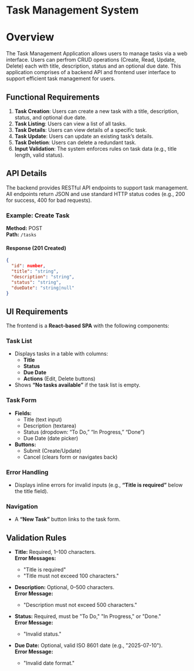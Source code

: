 # Task Management System

# Overview
The Task Management Application allows users to manage tasks via a web interface. Users can perfrom CRUD operations (Create, Read, Update, Delete) each with title, description, status and an optional due date. This application comprises of a backend API and frontend user interface to support efficient task management for users.

## Functional Requirements
1. **Task Creation**: Users can create a new task with a title, description, status, and optional due date.
2. **Task Listing**: Users can view a list of all tasks.
3. **Task Details**: Users can view details of a specific task.
4. **Task Update**: Users can update an existing task’s details.
5. **Task Deletion**: Users can delete a redundant task.
6. **Input Validation**: The system enforces rules on task data (e.g., title length, valid status).

## API Details
The backend provides RESTful API endpoints to support task management. All endpoints return JSON and use standard HTTP status codes (e.g., 200 for success, 400 for bad requests).

### Example: Create Task

**Method:** POST  
**Path:** `/tasks`

#### Response (201 Created)
```json
{
  "id": number,
  "title": "string",
  "description": "string",
  "status": "string",
  "dueDate": "string|null"
}
```


## UI Requirements

The frontend is a **React-based SPA** with the following components:

### Task List
- Displays tasks in a table with columns:
  - **Title**
  - **Status**
  - **Due Date**
  - **Actions** (Edit, Delete buttons)
- Shows **“No tasks available”** if the task list is empty.

### Task Form
- **Fields:**
  - Title (text input)
  - Description (textarea)
  - Status (dropdown: “To Do,” “In Progress,” “Done”)
  - Due Date (date picker)
- **Buttons:**
  - Submit (Create/Update)
  - Cancel (clears form or navigates back)

### Error Handling
- Displays inline errors for invalid inputs (e.g., **“Title is required”** below the title field).

### Navigation
- A **“New Task”** button links to the task form.

## Validation Rules

- **Title:** Required, 1–100 characters.  
  **Error Messages:**  
  - "Title is required"  
  - "Title must not exceed 100 characters."

- **Description:** Optional, 0–500 characters.  
  **Error Message:**  
  - "Description must not exceed 500 characters."

- **Status:** Required, must be "To Do," "In Progress," or "Done."  
  **Error Message:**  
  - "Invalid status."

- **Due Date:** Optional, valid ISO 8601 date (e.g., "2025-07-10").  
  **Error Message:**  
  - "Invalid date format."




